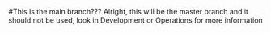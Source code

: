 #This is the main branch???
Alright, this will be the master branch and it should not be used, look in Development or Operations for more information
